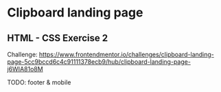 # Clipboard landing page
## HTML - CSS Exercise 2
Challenge: https://www.frontendmentor.io/challenges/clipboard-landing-page-5cc9bccd6c4c91111378ecb9/hub/clipboard-landing-page-j6WIA81o8M

TODO: footer & mobile
